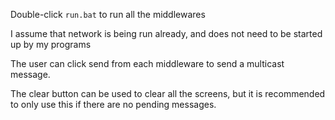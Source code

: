 Double-click `run.bat` to run all the middlewares

I assume that network is being run already, and does not need to be started up by my programs

The user can click send from each middleware to send a multicast message. 

The clear button can be used to clear all the screens, but it is recommended to only use this if there are no pending messages.
